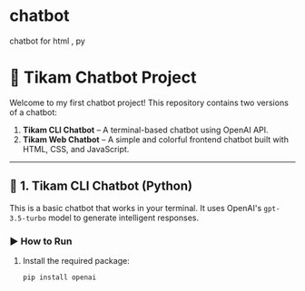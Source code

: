 # chatbot
chatbot for html , py
# 🤖 Tikam Chatbot Project

Welcome to my first chatbot project! This repository contains two versions of a chatbot:

1. **Tikam CLI Chatbot** – A terminal-based chatbot using OpenAI API.
2. **Tikam Web Chatbot** – A simple and colorful frontend chatbot built with HTML, CSS, and JavaScript.

---

## 🧠 1. Tikam CLI Chatbot (Python)

This is a basic chatbot that works in your terminal. It uses OpenAI's `gpt-3.5-turbo` model to generate intelligent responses.

### ▶️ How to Run

1. Install the required package:
   ```bash
   pip install openai
